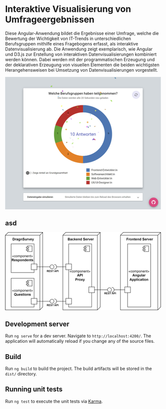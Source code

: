 # Interaktive Visualisierung von Umfrageergebnissen

Diese Angular-Anwendung bildet die Ergebnisse einer Umfrage, welche die Bewertung der Wichtigkeit von IT-Trends in unterschiedlichen Berufsgruppen mithilfe eines Fragebogens erfasst, als interaktive Datenvisualisierung ab. Die Anwendung zeigt exemplarisch, wie Angular und D3.js zur Erstellung von interaktiven Datenvisualisierungen kombiniert werden können. Dabei werden mit der programmatischen Erzeugung und der deklarativen Erzeugung von visuellen Elementen die beiden wichtigsten Herangehensweisen bei Umsetzung von Datenvisualisierungen vorgestellt.

![Screenshot application](docs/assets/img/ItTrendsVisualisation_01.jpg)

## asd
![Deployment diagram](docs/assets/img/DeploymentDiagram.svg)

## Development server

Run `ng serve` for a dev server. Navigate to `http://localhost:4200/`. The application will automatically reload if you change any of the source files.

## Build

Run `ng build` to build the project. The build artifacts will be stored in the `dist/` directory.

## Running unit tests

Run `ng test` to execute the unit tests via [Karma](https://karma-runner.github.io).

